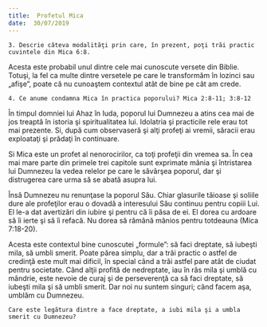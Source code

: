```yaml
---
title:  Profetul Mica
date:  30/07/2019
---
```


`3. Descrie câteva modalităţi prin care, în prezent, poţi trăi practic cuvintele din Mica 6:8.`

Acesta este probabil unul dintre cele mai cunoscute versete din Biblie. Totuşi, la fel ca multe dintre versetele pe care le transformăm în lozinci sau „afişe”, poate că nu cunoaştem contextul atât de bine pe cât am crede.

`4. Ce anume condamna Mica în practica poporului? Mica 2:8-11; 3:8-12`

În timpul domniei lui Ahaz în Iuda, poporul lui Dumnezeu a atins cea mai de jos treaptă în istoria şi spiritualitatea lui. Idolatria şi practicile rele erau tot mai prezente. Si, după cum observaseră şi alţi profeţi ai vremii, săracii erau exploataţi şi prădaţi în continuare.

Si Mica este un profet al nenorocirilor, ca toţi profeţii din vremea sa. În cea mai mare parte din primele trei capitole sunt exprimate mânia şi întristarea lui Dumnezeu la vedea relelor pe care le săvârşea poporul, dar şi distrugerea care urma să se abată asupra lui.

Însă Dumnezeu nu renunţase la poporul Său. Chiar glasurile tăioase şi soliile dure ale profeţilor erau o dovadă a interesului Său continuu pentru copiii Lui. El le-a dat avertizări din iubire şi pentru că îi păsa de ei. El dorea cu ardoare să îi ierte şi să îi refacă. Nu dorea să rămână mânios pentru totdeauna (Mica 7:18-20).

Acesta este contextul bine cunoscutei „formule”: să faci dreptate, să iubeşti mila, să umbli smerit. Poate părea simplu, dar a trăi practic o astfel de credinţă este mult mai dificil, în special când a trăi astfel pare atât de ciudat pentru societate. Când alţii profită de nedreptate, iau în râs mila şi umblă cu mândrie, este nevoie de curaj şi de perseverenţă ca să faci dreptate, să iubeşti mila şi să umbli smerit. Dar noi nu suntem singuri; când facem aşa, umblăm cu Dumnezeu.

`Care este legătura dintre a face dreptate, a iubi mila şi a umbla smerit cu Dumnezeu?`